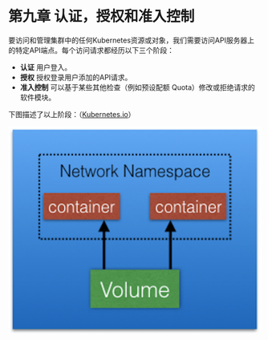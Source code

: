 # 第九章 认证，授权和准入控制

要访问和管理集群中的任何Kubernetes资源或对象，我们需要访问API服务器上的特定API端点。每个访问请求都经历以下三个阶段：

* **认证** 用户登入。
* **授权** 授权登录用户添加的API请求。
* **准入控制** 可以基于某些其他检查（例如预设配额 Quota）修改或拒绝请求的软件模块。

下图描述了以上阶段：（[Kubernetes.io](https://kubernetes.io/docs/admin/accessing-the-api/)）

![Accessing the API](../../.gitbook/assets/image%20%2833%29.png)


